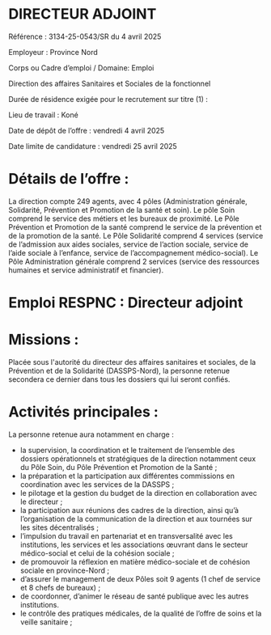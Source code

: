# DIRECTEUR ADJOINT

Référence : 3134-25-0543/SR du 4 avril 2025

Employeur : Province Nord

Corps ou Cadre d’emploi / Domaine: Emploi

Direction des affaires Sanitaires et Sociales de la fonctionnel

Durée de résidence exigée pour le recrutement sur titre (1) :

Lieu de travail : Koné

Date de dépôt de l’offre : vendredi 4 avril 2025

Date limite de candidature : vendredi 25 avril 2025

# Détails de l’offre :

La direction compte 249 agents, avec 4 pôles (Administration générale, Solidarité, Prévention et Promotion de la santé et soin). Le pôle Soin comprend le service des métiers et les bureaux de proximité. Le Pôle Prévention et Promotion de la santé comprend le service de la prévention et de la promotion de la santé. Le Pôle Solidarité comprend 4 services (service de l’admission aux aides sociales, service de l’action sociale, service de l’aide sociale à l’enfance, service de l’accompagnement médico-social). Le Pôle Administration générale comprend 2 services (service des ressources humaines et service administratif et financier).

# Emploi RESPNC : Directeur adjoint

# Missions :

Placée sous l'autorité du directeur des affaires sanitaires et sociales, de la Prévention et de la Solidarité (DASSPS-Nord), la personne retenue secondera ce dernier dans tous les dossiers qui lui seront confiés.

# Activités principales :

La personne retenue aura notamment en charge :

- la supervision, la coordination et le traitement de l’ensemble des dossiers opérationnels et stratégiques de la direction notamment ceux du Pôle Soin, du Pôle Prévention et Promotion de la Santé ;
- la préparation et la participation aux différentes commissions en coordination avec les services de la DASSPS ;
- le pilotage et la gestion du budget de la direction en collaboration avec le directeur ;
- la participation aux réunions des cadres de la direction, ainsi qu’à l’organisation de la communication de la direction et aux tournées sur les sites décentralisés ;
- l’impulsion du travail en partenariat et en transversalité avec les institutions, les services et les associations œuvrant dans le secteur médico-social et celui de la cohésion sociale ;
- de promouvoir la réflexion en matière médico-sociale et de cohésion sociale en province-Nord ;
- d’assurer le management de deux Pôles soit 9 agents (1 chef de service et 8 chefs de bureaux) ;
- de coordonner, d’animer le réseau de santé publique avec les autres institutions.
- le contrôle des pratiques médicales, de la qualité de l’offre de soins et la veille sanitaire ;